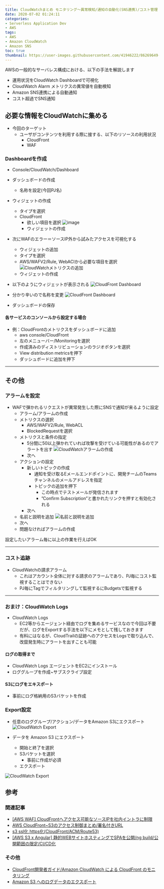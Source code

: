 ```yaml
---
title: CloudWatchまとめ モニタリング～異常検知/通知の自動化(SNS連携)/コスト管理
date: 2020-07-02 01:24:11
categories:
- Serverless Application Dev
- AWS
tags: 
- AWS
- Amazon CloudWatch
- Amazon SNS
toc: true
thumbnail: https://user-images.githubusercontent.com/41946222/86269649-03a19180-bc05-11ea-881c-c5250dc63e6b.png
---
```


AWSの一般的なサーバレス構成における、以下の手法を解説します
- 運用状況をCloudWatch Dashboardで可視化
- CloudWatch Alarm メトリクスの異常値を自動検知
- Amazon SNS連携による自動通知
- コスト超過でSNS通知

<!--
今回想定するアーキテクチャ
![静的コンテンツをS3でHostingする際の一般的なアーキテクチャ](https://user-images.githubusercontent.com/41946222/86269988-80347000-bc05-11ea-8a3d-752ef61f5ca7.png)
-->

<!-- toc -->

## 必要な情報をCloudWatchに集める
- 今回のターゲット
    - ユーザがコンテンツを利用する際に接する、以下のリソースの利用状況
        - CloudFront
        - WAF

### Dashboardを作成
- Console/CloudWatch/Dashboard
- ダッシュボードの作成
  - 名称を設定(今回PJ名)
- ウィジェットの作成
  - タイプを選択
  - CloudFront
    - 欲しい項目を選択
    ![image](https://user-images.githubusercontent.com/41946222/85984207-d47ffa00-ba23-11ea-8b18-48ffcbef98e7.png)
    - ウィジェットの作成

- 次にWAFのエラー＝ソースIP外から試みたアクセスを可視化する
  - ウィジェットの追加
  - タイプを選択
  - AWS/WAFV2/Rule, WebAClから必要な項目を選択
  ![CloudWatchメトリクスの追加](https://user-images.githubusercontent.com/41946222/85984745-91725680-ba24-11ea-8bdc-e96362ad1fdd.png)
  - ウィジェットの作成

- 以下のようにウィジェットが表示される
![CloudFront Dashboard](https://user-images.githubusercontent.com/41946222/85985519-cd59eb80-ba25-11ea-827e-75b72cac871a.png)

- 分かり辛いので名称を変更
![CloudFront Dashboard](https://user-images.githubusercontent.com/41946222/85985224-60deec80-ba25-11ea-85e1-6d3334624e5e.png)

- ダッシュボードの保存


#### 各サービスのコンソールから設定する場合 
- 例：CloudFrontのメトリクスをダッシュボードに追加
    - aws console/CloudFront
    - 左のメニューバー/Monitoringを選択
    - 作成済みのディストリビューションのラジオボタンを選択
    - View distribution metricsを押下
    - ダッシュボードに追加を押下

----------------------------
## その他
### アラームを設定
- WAFで弾かれるリクエストが異常発生した際にSNSで通知が来るように設定
  - アラーム/アラームの作成
  - メトリクスの選択
    - AWS/WAFV2/Rule, WebACL
    - BlockedRequestを選択
  - メトリクスと条件の指定
    - 5分間に50以上弾かれていれば攻撃を受けている可能性があるのでアラートを出す
    ![CloudWatchアラームの作成](https://user-images.githubusercontent.com/41946222/85989561-aacad100-ba2b-11ea-8c85-9ad80f59b4e4.png)
    - 次へ
  - アクションの設定
    - 新しいトピックの作成
      - 通知を受け取るEメールエンドポイントに、開発チームのTeamsチャンネルのメールアドレスを指定
      - トピックの追加を押下
        - この時点でテストメールが発信されます
        - ”Confirm Subscription”と書かれたリンクを押すと有効化される
    - 次へ
  - 名前と説明を追加
  ![名前と説明を追加](https://user-images.githubusercontent.com/41946222/85990149-89b6b000-ba2c-11ea-8186-34038fc3dbeb.png)
  - 次へ
  - 問題なければアラームの作成

設定したいアラーム毎に以上の作業を行えばOK

--------

### コスト追跡 
- CloudWatchの請求アラーム
  - これはアカウント全体に対する請求のアラームであり、PJ毎にコスト監視することはできない
  - PJ毎にTagでフィルタリングして監視するにBudgetsで監視する


---------------------------
### おまけ：CloudWatch Logs
- CloudWatch Logs
  - EC2等からエージェント経由でログを集めるサービスなので今回は不要だが、ログをExportする手法を以下にメモとして残しておきます
  - 有料にはなるが、CloudTrailの証跡へのアクセスをLogsで取り込んで、改竄発生時にアラートを出すことも可能

#### ログの取得まで
- CloudWatch Logs エージェントをEC2にインストール
- ロググループを作成~サブスクライブ設定

#### S3にログをエキスポート
- 事前にログ格納用のS3バケットを作成

### Export設定
- 任意のロググループ/アクション/データをAmazon S3にエクスポート
![CloudWatch Export](https://user-images.githubusercontent.com/41946222/85986025-8caea200-ba26-11ea-9862-36d153f37562.png)

- データを Amazon S3 にエクスポート
  - 開始と終了を選択
  - S3バケットを選択
    - 事前に作成が必須
  - エクスポート

![CloudWatch Export](https://user-images.githubusercontent.com/41946222/85986375-1cece700-ba27-11ea-8f32-65652f66d3aa.png)


## 参考
### 関連記事
- [[AWS WAF] CloudFrontへアクセス可能なソースIPを社内イントラに制限](/AWS-WAF-CroudFrontへアクセス可能なソースIPを社内イントラに制限/)
- [AWS CloudFront~S3のアクセス制御まとめ/署名付きURL](/AWS-CroudFrontのアクセス制御まとめ-署名付きURL/)
- [s3 ssl化 https化(CloudFront/ACM/Route53)](/s3-ssl化-https化/) 
- [[AWS S3 x Angular] 静的WEBサイトホスティングでSPAを公開/ng build/公開範囲の限定/CI/CD化](/AWS-S3-x-Angular-静的WEBサイトホスティングでSPAを公開-公開範囲の限定/)

### その他
- [CloudFront開発者ガイド/Amazon CloudWatch による CloudFront のモニタリング](https://docs.aws.amazon.com/ja_jp/AmazonCloudFront/latest/DeveloperGuide/monitoring-using-cloudwatch.html)
- [Amazon S3 へのログデータのエクスポート](https://docs.aws.amazon.com/ja_jp/AmazonCloudWatch/latest/logs/S3Export.html)


